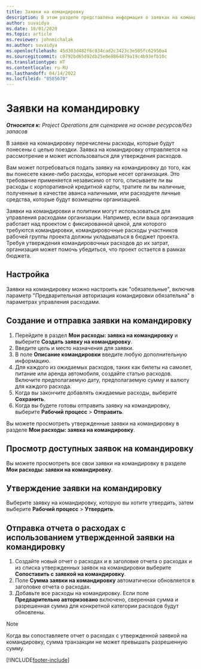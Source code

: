```yaml
---
title: Заявки на командировку
description: В этом разделе представлена информация о заявках на командировку.
author: suvaidya
ms.date: 10/01/2020
ms.topic: article
ms.reviewer: johnmichalak
ms.author: suvaidya
ms.openlocfilehash: 45d303d482f6c034cad2c3423c3e505fc62950a4
ms.sourcegitcommit: c0792bd65d92db25e0e8864879a19c4b93efb10c
ms.translationtype: HT
ms.contentlocale: ru-RU
ms.lasthandoff: 04/14/2022
ms.locfileid: "8585670"
---
```

# <a name="travel-requisitions"></a>Заявки на командировку

_**Относится к:** Project Operations для сценариев на основе ресурсов/без запасов_

В заявке на командировку перечислены расходы, которые будут понесены с целью поездки. Заявка на командировку отправляется на рассмотрение и может использоваться для утверждения расходов.

Вам может потребоваться подать заявку на командировку до того, как вы понесете какие-либо расходы, которые несет организация. Это требование применяется независимо от того, списываете ли вы расходы с корпоративной кредитной карты, тратите ли вы наличные, полученные в качестве аванса наличными, или расходуете личные средства, которые будут возмещены организацией.

Заявки на командировки и политики могут использоваться для управления расходами организации. Например, если ваша организация работает над проектом с фиксированной ценой, для которого требуются командировки, командировочные расходы участников рабочей группы проекта должны укладываться в бюджет проекта. Требуя утверждения командировочных расходов до их затрат, организация может помочь убедиться, что проект остается в рамках бюджета.

## <a name="configuration"></a>Настройка 

Заявки на командировку можно настроить как "обязательные", включив параметр "Предварительная авторизация командировки обязательна" в параметрах управления расходами. 

## <a name="create-and-submit-a-travel-requisition"></a>Создание и отправка заявки на командировку

1. Перейдите в раздел **Мои расходы: заявка на командировку** и выберите **Создать заявку на командировку**.
2. Введите цель и место назначения для заявки.
3. В поле **Описание командировки** введите любую дополнительную информацию. 
4. Для каждого из ожидаемых расходов, таких как билеты на самолет, питание или аренда автомобиля, создайте статью расходов. Включите предполагаемую дату, предполагаемую сумму и валюту для каждого расхода. 
5. Когда вы закончите добавлять ожидаемые расходы, выберите **Сохранить**.
6. Когда вы будете готовы отправить заявку на командировку, выберите **Рабочий процесс** > **Отправить**.

Вы можете просмотреть утвержденные заявки на командировку в разделе **Мои расходы: заявка на командировку**. 

## <a name="view-available-travel-requisitions"></a>Просмотр доступных заявок на командировку

Вы можете просмотреть все свои заявки на командировку в разделе **Мои расходы: заявки на командировку**.

## <a name="approve-travel-requisitions"></a>Утверждение заявки на командировку

Выберите заявку на командировку, которую вы хотите утвердить, затем выберите **Рабочий процесс** > **Утвердить**.  

## <a name="submit-an-expense-report-using-your-approved-travel-requisition"></a>Отправка отчета о расходах с использованием утвержденной заявки на командировку

1. Создайте новый отчет о расходах и в заголовке отчета о расходах и из списка утвержденных заявок на командировки выберите **Сопоставить с заявкой на командировку**.
2. Поле **Сумма заявки на командировку** автоматически обновляется в заголовке отчета о расходах.
3. Добавьте все расходы на командировку. Если поле **Предварительно авторизовано** включено, сверенная сумма и разрешенная сумма для конкретной категории расходов будут обновлены.

> [!NOTE]
> Когда вы сопоставляете отчет о расходах с утвержденной заявкой на командировку, сумма транзакции не может превышать разрешенную сумму. 


[!INCLUDE[footer-include](../includes/footer-banner.md)]